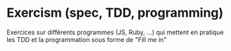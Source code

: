 # Exercism (spec, TDD, programming)

Exercices sur différents programmes (JS, Ruby, ...) qui mettent en pratique les TDD et la programmation sous forme de "Fill me in"
